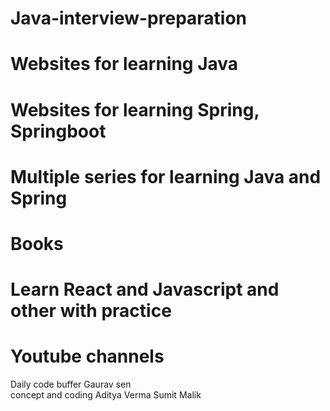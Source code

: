 # Java-interview-preparation



#  Websites for learning Java
   [^1]: https://javarevisited.blogspot.com/2015/10/133-java-interview-questions-answers-from-last-5-years.html#axzz7jN80djcJ
   [^2]: https://www.javatpoint.com/
   [^3]: https://howtodoinjava.com/series/getting-started-with-java/
   [^4]: https://www.geeksforgeeks.org/java/?ref=shm
   [^5]: https://www.baeldung.com/java-tutorial
   [^6]: https://www.baeldung.com/category/programming
   [^7]: https://www.baeldung.com/full_archive
   [^8]: https://www.indiabix.com/java-programming/questions-and-answers/
   [^9]: https://www.java67.com/
   
   
#  Websites for learning Spring, Springboot   
   [^1]: https://www.baeldung.com/spring-boot
   [^2]: https://howtodoinjava.com/series/spring-boot-tutorial/
   
#  Multiple series for learning Java and Spring
   [^1]: https://www.baeldung.com/category/series
   
   
# Books
  [^1]: https://www.baeldung.com/baeldung-ebooks
  
# Learn React and Javascript and other with practice
  [^1]: https://morioh.com/
  
# Youtube channels
  Daily code buffer
  Gaurav sen  
  concept and coding
  Aditya Verma
  Sumit Malik
  
